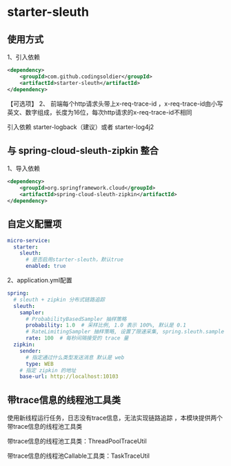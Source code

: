 # starter-sleuth

## 使用方式
1、引入依赖
```xml
<dependency>
    <groupId>com.github.codingsoldier</groupId>
    <artifactId>starter-sleuth</artifactId>
</dependency>
```

【可选项】 2、 前端每个http请求头带上x-req-trace-id
，x-req-trace-id由小写英文、数字组成，长度为16位，每次http请求的x-req-trace-id不相同

引入依赖 starter-logback（建议）或者 starter-log4j2

## 与 spring-cloud-sleuth-zipkin 整合
1、导入依赖
```xml
<dependency>
    <groupId>org.springframework.cloud</groupId>
    <artifactId>spring-cloud-sleuth-zipkin</artifactId>
</dependency>
```

## 自定义配置项
```yaml
micro-service:
  starter:
    sleuth:
      # 是否启用starter-sleuth，默认true
      enabled: true
```

2、application.yml配置
```yaml
spring:
  # sleuth + zipkin 分布式链路追踪
  sleuth:
    sampler:
      # ProbabilityBasedSampler 抽样策略
      probability: 1.0  # 采样比例, 1.0 表示 100%, 默认是 0.1
      # RateLimitingSampler 抽样策略, 设置了限速采集, spring.sleuth.sampler.probability 属性值无效
      rate: 100  # 每秒间隔接受的 trace 量
  zipkin:
    sender:
      # 指定通过什么类型发送消息 默认是 web
      type: WEB
    # 指定 zipkin 的地址
    base-url: http://localhost:10103
```

## 带trace信息的线程池工具类
使用新线程运行任务，日志没有trace信息，无法实现链路追踪
，本模块提供两个带trace信息的线程池工具类

带trace信息的线程池工具类：ThreadPoolTraceUtil 

带trace信息的线程池Callable工具类：TaskTraceUtil 

